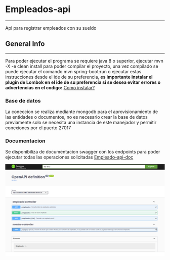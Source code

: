# Empleados-api
***
Api para registrar empleados con su sueldo
## General Info
***
Para poder ejecutar el programa se requiere java 8 o superior, ejecutar mvn -X -e clean install para poder compilar el proyecto, una vez compilado
se puede ejecutar el comando mvn spring-boot:run o ejecutar estas instrucciones desde el ide de su preferencia, **es importante instalar el plugin de Lombok en el ide de su preferencia si se desea evitar errores o advertencias en el codigo:**
[Como instalar?](https://projectlombok.org/setup/intellij)
### Base de datos
La coneccion se realiza mediante mongodb para el aprovisionamiento de las entidades o documentos, no es necesario crear la base de datos previamente solo se necesita una instancia de este manejador y permitir conexiones por el puerto 27017
### Documentacion
Se disponibiliza de documentacion swagger con los endpoints para poder ejecutar todas las operaciones solicitadas [Empleado-api-doc](http://localhost:8080/swagger-ui/index.html#/)

![Imagen](screenshot.png)
